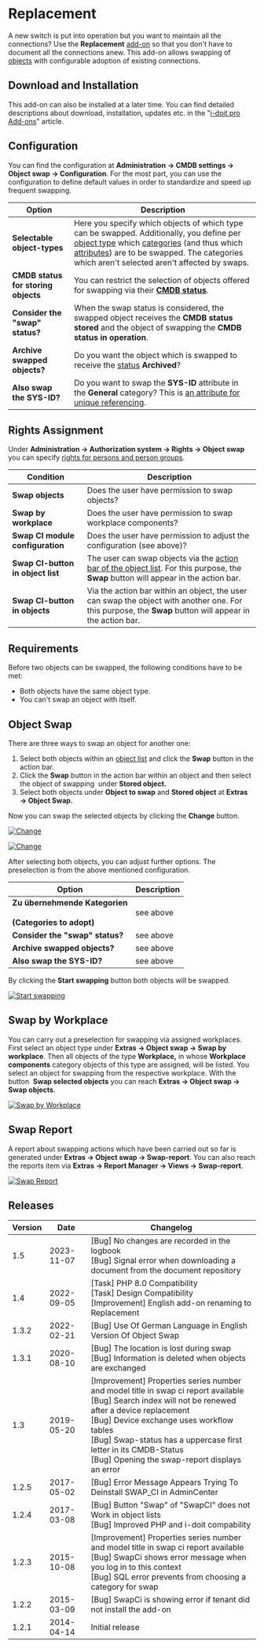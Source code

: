 # Replacement

A new switch is put into operation but you want to maintain all the connections? Use the **Replacement** [add-on](./index.md) so that you don't have to document all the connections anew. This add-on allows swapping of [objects](../basics/structure-of-the-it-documentation.md) with configurable adoption of existing connections.

Download and Installation
-------------------------

This add-on can also be installed at a later time. You can find detailed descriptions about download, installation, updates etc. in the "[i-doit pro Add-ons](./index.md)" article.

Configuration
-------------

You can find the configuration at **Administration** **→ CMDB settings → Object swap → Configuration**. For the most part, you can use the configuration to define default values in order to standardize and speed up frequent swapping.  

| Option | Description |
| --- | --- |
| **Selectable object-types** | Here you specify which objects of which type can be swapped. Additionally, you define per [object type](../basics/structure-of-the-it-documentation.md) which [categories](../basics/structure-of-the-it-documentation.md) (and thus which [attributes](../basics/structure-of-the-it-documentation.md)) are to be swapped. The categories which aren't selected aren't affected by swaps. |
| **CMDB status for storing objects** | You can restrict the selection of objects offered for swapping via their [**CMDB status**](../basics/life-and-documentation-cycle.md). |
| **Consider the "swap" status?** | When the swap status is considered, the swapped object receives the **CMDB status** **stored** and the object of swapping the **CMDB status in operation**. |
| **Archive swapped objects?** | Do you want the object which is swapped to receive the [status](./../basics/life-and-documentation-cycle.md) **Archived**? |
| **Also swap the SYS-ID?** | Do you want to swap the **SYS-ID** attribute in the **General** category? This is [an attribute for unique referencing](../basics/unique-references.md). |

Rights Assignment
-----------------

Under **Administration → Authorization system → Rights → Object swap** you can specify [rights for persons and person groups](../efficient-documentation/rights-management/index.md).

| Condition | Description |
| --- | --- |
| **Swap objects  <br>** | Does the user have permission to swap objects? |
| **Swap by workplace  <br>** | Does the user have permission to swap workplace components? |
| **Swap CI module configuration  <br>** | Does the user have permission to adjust the configuration (see above)? |
| **Swap CI-button in object list** | The user can swap objects via the [action bar of the object list](../basics/object-list/index.md). For this purpose, the **Swap** button will appear in the action bar. |
| ****Swap CI-button in objects**** | Via the action bar within an object, the user can swap the object with another one. For this purpose, the **Swap** button will appear in the action bar. |

Requirements
------------

Before two objects can be swapped, the following conditions have to be met:

*   Both objects have the same object type.
*   You can't swap an object with itself.

Object Swap
-----------

There are three ways to swap an object for another one:

1.  Select both objects within an [object list](../basics/object-list/index.md) and click the **Swap** button in the action bar.
2.  Click the **Swap** button in the action bar within an object and then select the object of swapping  under **Stored object.**
3.  Select both objects under **Object to swap** and **Stored object** at **Extras → Object Swap.**

Now you can swap the selected objects by clicking the **Change** button.

[![Change](../assets/images/en/i-doit-pro-add-ons/replacement/1-rp.png)](../assets/images/en/i-doit-pro-add-ons/replacement/1-rp.png)

[![Change](../assets/images/en/i-doit-pro-add-ons/replacement/2-rp.png)](../assets/images/en/i-doit-pro-add-ons/replacement/2-rp.png)

After selecting both objects, you can adjust further options. The preselection is from the above mentioned configuration.

| Option | Description |
| --- | --- |
| **Zu übernehmende Kategorien**<br><br>****(Categories to adopt)**** | see above |
| **Consider the "swap" status?** | see above |
| **Archive swapped objects?** | see above |
| **Also swap the SYS-ID?** | see above |

By clicking the **Start swapping** button both objects will be swapped.

[![Start swapping](../assets/images/en/i-doit-pro-add-ons/replacement/3-rp.png)](../assets/images/en/i-doit-pro-add-ons/replacement/3-rp.png)

Swap by Workplace
-----------------

You can carry out a preselection for swapping via assigned workplaces. First select an object type under **Extras → Object swap → Swap by workplace**. Then all objects of the type **Workplace,** in whose **Workplace components** category objects of this type are assigned, will be listed. You select an object for swapping from the respective workplace. With the button  **Swap selected objects** you can reach **Extras → Object swap → Swap objects**.

[![Swap by Workplace](../assets/images/en/i-doit-pro-add-ons/replacement/4-rp.png)](../assets/images/en/i-doit-pro-add-ons/replacement/4-rp.png)

Swap Report
-----------

A report about swapping actions which have been carried out so far is generated under **Extras → Object swap → Swap-report**. You can also reach the reports item via **Extras → Report Manager → Views → Swap-report**.

[![Swap Report](../assets/images/en/i-doit-pro-add-ons/replacement/5-rp.png)](../assets/images/en/i-doit-pro-add-ons/replacement/5-rp.png)

  

Releases
--------

| Version | Date | Changelog |
| --- | --- | --- |
| 1.5 | 2023-11-07 | [Bug] No changes are recorded in the logbook<br>[Bug] Signal error when downloading a document from the document repository |
| 1.4 | 2022-09-05 | [Task] PHP 8.0 Compatibility  <br>[Task] Design Compatibility  <br>[Improvement] English add-on renaming to Replacement |
| 1.3.2 | 2022-02-21 | [Bug] Use Of German Language in English Version Of Object Swap |
| 1.3.1 | 2020-08-10 | [Bug] The location is lost during swap  <br>[Bug] Information is deleted when objects are exchanged |
| 1.3 | 2019-05-20 | [Improvement] Properties series number and model title in swap ci report available<br>[Bug] Search index will not be renewed after a device replacement<br>[Bug] Device exchange uses workflow tables<br>[Bug] Swap-status has a uppercase first letter in its CMDB-Status<br>[Bug] Opening the swap-report displays an error<br> |
| 1.2.5 | 2017-05-02 | [Bug] Error Message Appears Trying To Deinstall SWAP_CI in AdminCenter<br> |
| 1.2.4 | 2017-03-08 | [Bug] Button "Swap" of "SwapCI" does not Work in object lists<br>[Bug] Improved PHP and i-doit compability<br> |
| 1.2.3 | 2015-10-08 | [Improvement] Properties series number and model title in swap ci report available<br>[Bug] SwapCi shows error message when you log in to this context<br>[Bug] SQL error prevents from choosing a category for swap<br> |
| 1.2.2 | 2015-03-09 | [Bug] SwapCi is showing error if tenant did not install the add-on<br> |
| 1.2.1 | 2014-04-14 | Initial release |
